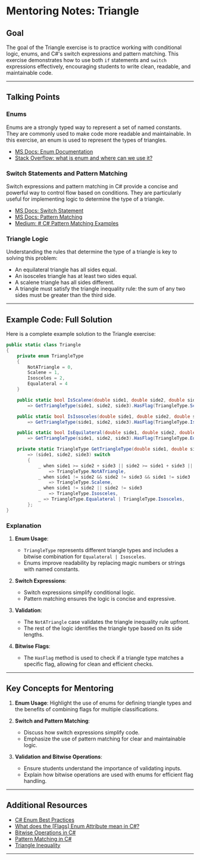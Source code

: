 # Mentoring Notes: Triangle

## Goal
The goal of the Triangle exercise is to practice working with conditional logic, enums, and C#'s switch expressions and pattern matching. This exercise demonstrates how to use both `if` statements and `switch` expressions effectively, encouraging students to write clean, readable, and maintainable code.

---

## Talking Points

### Enums
Enums are a strongly typed way to represent a set of named constants. They are commonly used to make code more readable and maintainable. In this exercise, an enum is used to represent the types of triangles.

- [MS Docs: Enum Documentation](https://learn.microsoft.com/en-us/dotnet/csharp/language-reference/builtin-types/enum)
- [Stack Overflow: what is enum and where can we use it?](https://stackoverflow.com/questions/38468017/what-is-enum-and-where-can-we-use-it)

### Switch Statements and Pattern Matching
Switch expressions and pattern matching in C# provide a concise and powerful way to control flow based on conditions. They are particularly useful for implementing logic to determine the type of a triangle.

- [MS Docs: Switch Statement](https://learn.microsoft.com/en-us/dotnet/csharp/language-reference/statements/selection-statements#the-switch-statement)
- [MS Docs: Pattern Matching](https://learn.microsoft.com/en-us/dotnet/csharp/fundamentals/functional/pattern-matching)
- [Medium: # C# Pattern Matching Examples](https://medium.com/@josiahmahachi/c-pattern-matching-examples-f8162ea76db6)

### Triangle Logic
Understanding the rules that determine the type of a triangle is key to solving this problem:
- An equilateral triangle has all sides equal.
- An isosceles triangle has at least two sides equal.
- A scalene triangle has all sides different.
- A triangle must satisfy the triangle inequality rule: the sum of any two sides must be greater than the third side.

---

## Example Code: Full Solution
Here is a complete example solution to the Triangle exercise:

```csharp
public static class Triangle
{
    private enum TriangleType
    {
        NotATriangle = 0,
        Scalene = 1,
        Isosceles = 2,
        Equalateral = 4
    }

    public static bool IsScalene(double side1, double side2, double side3)
        => GetTriangleType(side1, side2, side3).HasFlag(TriangleType.Scalene);

    public static bool IsIsosceles(double side1, double side2, double side3)
        => GetTriangleType(side1, side2, side3).HasFlag(TriangleType.Isosceles);

    public static bool IsEquilateral(double side1, double side2, double side3) 
        => GetTriangleType(side1, side2, side3).HasFlag(TriangleType.Equalateral);

    private static TriangleType GetTriangleType(double side1, double side2, double side3)
        => (side1, side2, side3) switch
        {
            _ when side1 >= side2 + side3 || side2 >= side1 + side3 || side3 >= side1 + side2 
                => TriangleType.NotATriangle,
            _ when side1 != side2 && side2 != side3 && side1 != side3 
                => TriangleType.Scalene,
            _ when side1 != side2 || side2 != side3 
                => TriangleType.Isosceles,
            _ => TriangleType.Equalateral | TriangleType.Isosceles,
        };
}
```

### Explanation
1. **Enum Usage**:
   - `TriangleType` represents different triangle types and includes a bitwise combination for `Equalateral | Isosceles`.
   - Enums improve readability by replacing magic numbers or strings with named constants.

2. **Switch Expressions**:
   - Switch expressions simplify conditional logic.
   - Pattern matching ensures the logic is concise and expressive.

3. **Validation**:
   - The `NotATriangle` case validates the triangle inequality rule upfront.
   - The rest of the logic identifies the triangle type based on its side lengths.

4. **Bitwise Flags**:
   - The `HasFlag` method is used to check if a triangle type matches a specific flag, allowing for clean and efficient checks.

---

## Key Concepts for Mentoring

1. **Enum Usage**: Highlight the use of enums for defining triangle types and the benefits of combining flags for multiple classifications.

2. **Switch and Pattern Matching**:
   - Discuss how switch expressions simplify code.
   - Emphasize the use of pattern matching for clear and maintainable logic.

3. **Validation and Bitwise Operations**:
   - Ensure students understand the importance of validating inputs.
   - Explain how bitwise operations are used with enums for efficient flag handling.

---

## Additional Resources
- [C# Enum Best Practices](https://learn.microsoft.com/en-us/dotnet/standard/design-guidelines/enum)
- [What does the [Flags] Enum Attribute mean in C#?](https://stackoverflow.com/questions/8447/what-does-the-flags-enum-attribute-mean-in-c)
- [Bitwise Operations in C#](https://learn.microsoft.com/en-us/dotnet/csharp/language-reference/operators/bitwise-and-shift-operators)
- [Pattern Matching in C#](https://learn.microsoft.com/en-us/dotnet/csharp/fundamentals/functional/pattern-matching)
- [Triangle Inequality](https://en.wikipedia.org/wiki/Triangle_inequality)


---
